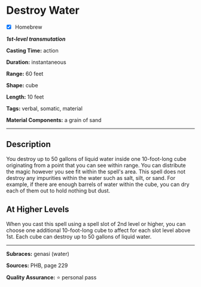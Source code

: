 # Destroy Water

- [x] Homebrew

***1st-level transmutation***

**Casting Time:** action

**Duration:** instantaneous

**Range:** 60 feet

**Shape:** cube

**Length:** 10 feet

**Tags:** verbal, somatic, material

**Material Components:** a grain of sand

---

## Description
You destroy up to 50 gallons of liquid water inside one 10-foot-long cube originating from a point that you can see within range.
You can distribute the magic however you see fit within the spell's area.
This spell does not destroy any impurities within the water such as salt, silt, or sand.
For example, if there are enough barrels of water within the cube, you can dry each of them out to hold nothing but dust.

## At Higher Levels
When you cast this spell using a spell slot of 2nd level or higher, you can choose one additional 10-foot-long cube to affect for each slot level above 1st.
Each cube can destroy up to 50 gallons of liquid water.

---

**Subraces:** genasi (water)

**Sources:** PHB, page 229

**Quality Assurance:** :star: personal pass

